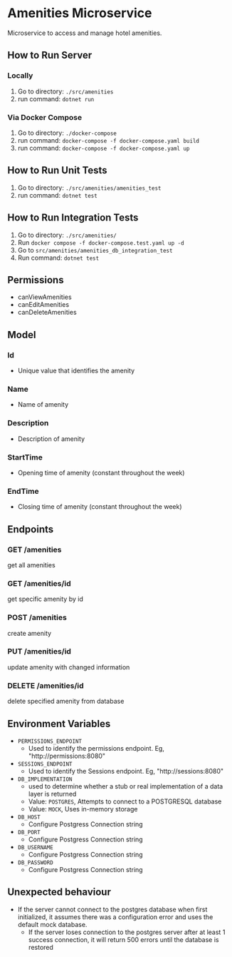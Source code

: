 # Amenities Microservice
Microservice to access and manage hotel amenities.

## How to Run Server

### Locally
1. Go to directory: `./src/amenities`
2. run command: `dotnet run`

### Via Docker Compose
1. Go to directory: `./docker-compose`
2. run command: `docker-compose -f docker-compose.yaml build`
3. run command: `docker-compose -f docker-compose.yaml up`

## How to Run Unit Tests
1. Go to directory: `./src/amenities/amenities_test`
2. run command: `dotnet test`

## How to Run Integration Tests
1. Go to directory: `./src/amenities/`
2. Run `docker compose -f docker-compose.test.yaml up -d`
3. Go to `src/amenities/amenities_db_integration_test`
4. Run command: `dotnet test`

## Permissions
 - canViewAmenities
 - canEditAmenities
 - canDeleteAmenities

## Model

### Id
* Unique value that identifies the amenity

### Name
* Name of amenity

### Description
* Description of amenity

### StartTime
* Opening time of amenity (constant throughout the week) 

### EndTime
* Closing time of amenity (constant throughout the week)

## Endpoints
### GET /amenities
get all amenities

### GET /amenities/id
get specific amenity by id

### POST /amenities
create amenity

### PUT /amenities/id
update amenity with changed information

### DELETE /amenities/id
delete specified amenity from database

## Environment Variables
* `PERMISSIONS_ENDPOINT`
   * Used to identify the permissions endpoint. Eg, "http://permissions:8080"
* `SESSIONS_ENDPOINT`
   * Used to identify the Sessions endpoint. Eg, "http://sessions:8080"
* `DB_IMPLEMENTATION`
	* used to determine whether a stub or real implementation of a data layer is returned
	* Value: `POSTGRES`, Attempts to connect to a POSTGRESQL database
	* Value: `MOCK`, Uses in-memory storage
* `DB_HOST`
   * Configure Postgress Connection string
* `DB_PORT`
   * Configure Postgress Connection string
* `DB_USERNAME`
   * Configure Postgress Connection string
* `DB_PASSWORD`
   * Configure Postgress Connection string


## Unexpected behaviour
- If the server cannot connect to the postgres database when first initialized, it assumes there was a configuration error and uses the default mock database.
  - If the server loses connection to the postgres server after at least 1 success connection, it will return 500 errors until the database is restored
